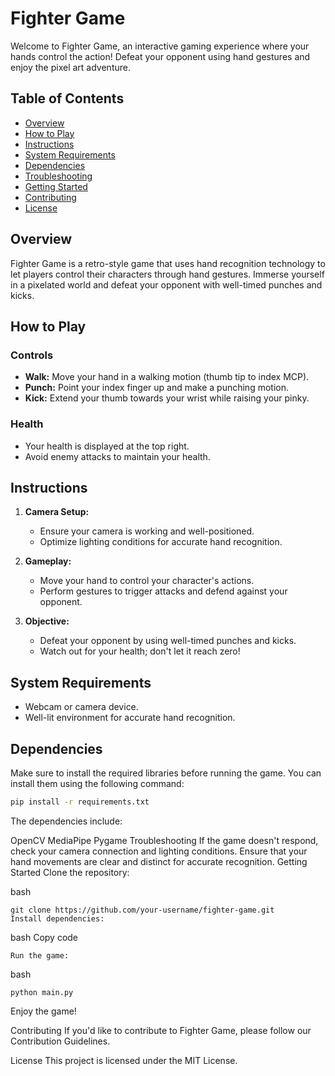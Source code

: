 # Fighter Game

Welcome to Fighter Game, an interactive gaming experience where your hands control the action! Defeat your opponent using hand gestures and enjoy the pixel art adventure.

## Table of Contents
- [Overview](#overview)
- [How to Play](#how-to-play)
- [Instructions](#instructions)
- [System Requirements](#system-requirements)
- [Dependencies](#dependencies)
- [Troubleshooting](#troubleshooting)
- [Getting Started](#getting-started)
- [Contributing](#contributing)
- [License](#license)

## Overview

Fighter Game is a retro-style game that uses hand recognition technology to let players control their characters through hand gestures. Immerse yourself in a pixelated world and defeat your opponent with well-timed punches and kicks.

## How to Play

### Controls
- **Walk:** Move your hand in a walking motion (thumb tip to index MCP).
- **Punch:** Point your index finger up and make a punching motion.
- **Kick:** Extend your thumb towards your wrist while raising your pinky.

### Health
- Your health is displayed at the top right.
- Avoid enemy attacks to maintain your health.

## Instructions

1. **Camera Setup:**
   - Ensure your camera is working and well-positioned.
   - Optimize lighting conditions for accurate hand recognition.

2. **Gameplay:**
   - Move your hand to control your character's actions.
   - Perform gestures to trigger attacks and defend against your opponent.

3. **Objective:**
   - Defeat your opponent by using well-timed punches and kicks.
   - Watch out for your health; don't let it reach zero!

## System Requirements

- Webcam or camera device.
- Well-lit environment for accurate hand recognition.

## Dependencies

Make sure to install the required libraries before running the game. You can install them using the following command:

```bash
pip install -r requirements.txt
```
The dependencies include:

OpenCV
MediaPipe
Pygame
Troubleshooting
If the game doesn't respond, check your camera connection and lighting conditions.
Ensure that your hand movements are clear and distinct for accurate recognition.
Getting Started
Clone the repository:

bash
```Copy code
git clone https://github.com/your-username/fighter-game.git
Install dependencies:
```
bash
Copy code
```pip install -r requirements.txt
Run the game:
```
bash
```Copy code
python main.py
```
Enjoy the game!

Contributing
If you'd like to contribute to Fighter Game, please follow our Contribution Guidelines.

License
This project is licensed under the MIT License.

